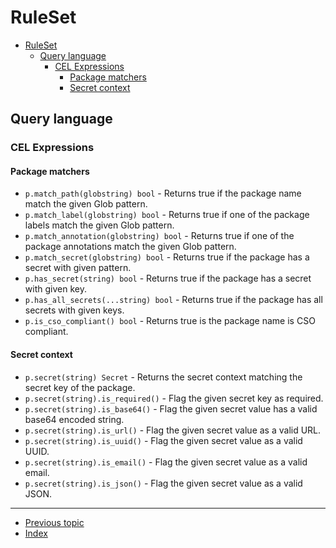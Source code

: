 # RuleSet

- [RuleSet](#ruleset)
  - [Query language](#query-language)
    - [CEL Expressions](#cel-expressions)
      - [Package matchers](#package-matchers)
      - [Secret context](#secret-context)

## Query language
### CEL Expressions

#### Package matchers

* `p.match_path(globstring) bool` - Returns true if the package name match the given Glob pattern.
* `p.match_label(globstring) bool` - Returns true if one of the package labels match the given Glob pattern.
* `p.match_annotation(globstring) bool` - Returns true if one of the package annotations match the given Glob pattern.
* `p.match_secret(globstring) bool` - Returns true if the package has a secret with given pattern.
* `p.has_secret(string) bool` - Returns true if the package has a secret with given key.
* `p.has_all_secrets(...string) bool` - Returns true if the package has all secrets with given keys.
* `p.is_cso_compliant() bool` - Returns true is the package name is CSO compliant.

#### Secret context

* `p.secret(string) Secret` - Returns the secret context matching the secret key of the package.
* `p.secret(string).is_required()` - Flag the given secret key as required.
* `p.secret(string).is_base64()` - Flag the given secret value has a valid base64 encoded string.
* `p.secret(string).is_url()` - Flag the given secret value as a valid URL.
* `p.secret(string).is_uuid()` - Flag the given secret value as a valid UUID.
* `p.secret(string).is_email()` - Flag the given secret value as a valid email.
* `p.secret(string).is_json()` - Flag the given secret value as a valid JSON.

---

* [Previous topic](4-patch.md)
* [Index](../)
